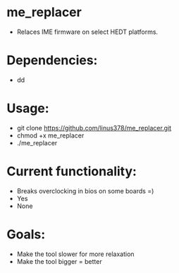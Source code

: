# me_replacer



- Relaces IME firmware on select HEDT platforms.




# Dependencies:

- dd




# Usage:

- git clone https://github.com/linus378/me_replacer.git
- chmod +x me_replacer
- ./me_replacer


# Current functionality:

- Breaks overclocking in bios on some boards =)
- Yes
- None


# Goals:

- Make the tool slower for more relaxation
- Make the tool bigger = better
